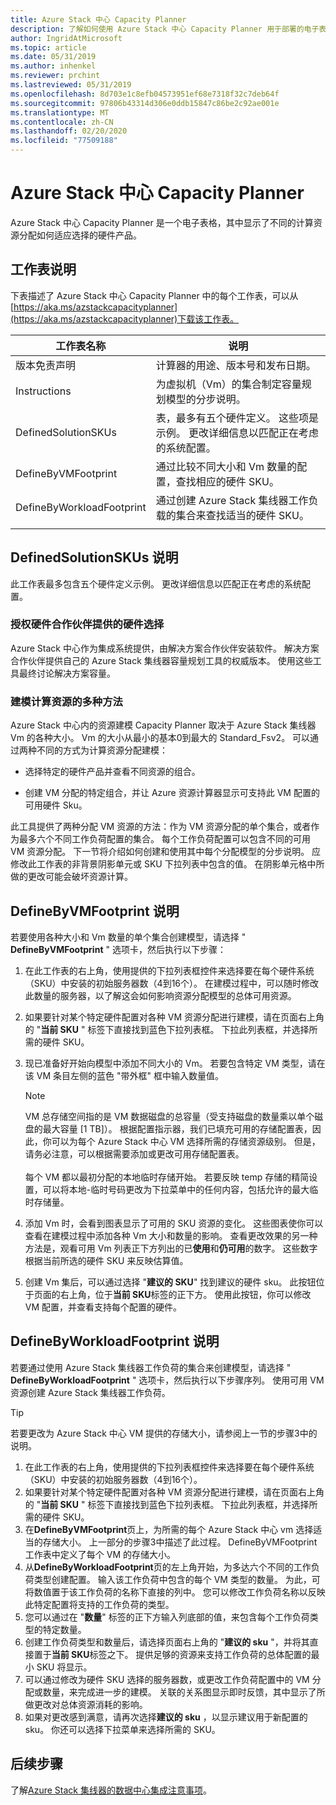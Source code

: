 ```yaml
---
title: Azure Stack 中心 Capacity Planner
description: 了解如何使用 Azure Stack 中心 Capacity Planner 用于部署的电子表格。
author: IngridAtMicrosoft
ms.topic: article
ms.date: 05/31/2019
ms.author: inhenkel
ms.reviewer: prchint
ms.lastreviewed: 05/31/2019
ms.openlocfilehash: 8d703e1c8efb04573951ef68e7318f32c7deb64f
ms.sourcegitcommit: 97806b43314d306e0ddb15847c86be2c92ae001e
ms.translationtype: MT
ms.contentlocale: zh-CN
ms.lasthandoff: 02/20/2020
ms.locfileid: "77509188"
---
```

# <a name="azure-stack-hub-capacity-planner"></a>Azure Stack 中心 Capacity Planner

Azure Stack 中心 Capacity Planner 是一个电子表格，其中显示了不同的计算资源分配如何适应选择的硬件产品。

## <a name="worksheet-descriptions"></a>工作表说明

下表描述了 Azure Stack 中心 Capacity Planner 中的每个工作表，可以从[https://aka.ms/azstackcapacityplanner](https://aka.ms/azstackcapacityplanner)下载该工作表。

|工作表名称|说明|
|-----|-----|
|版本免责声明|计算器的用途、版本号和发布日期。|
|Instructions|为虚拟机（Vm）的集合制定容量规划模型的分步说明。|
|DefinedSolutionSKUs|表，最多有五个硬件定义。 这些项是示例。 更改详细信息以匹配正在考虑的系统配置。|
|DefineByVMFootprint|通过比较不同大小和 Vm 数量的配置，查找相应的硬件 SKU。|
|DefineByWorkloadFootprint|通过创建 Azure Stack 集线器工作负载的集合来查找适当的硬件 SKU。|
|  |  |

## <a name="definedsolutionskus-instructions"></a>DefinedSolutionSKUs 说明

此工作表最多包含五个硬件定义示例。 更改详细信息以匹配正在考虑的系统配置。

### <a name="hardware-selections-provided-by-authorized-hardware-partners"></a>授权硬件合作伙伴提供的硬件选择

Azure Stack 中心作为集成系统提供，由解决方案合作伙伴安装软件。 解决方案合作伙伴提供自己的 Azure Stack 集线器容量规划工具的权威版本。 使用这些工具最终讨论解决方案容量。

### <a name="multiple-ways-to-model-computing-resources"></a>建模计算资源的多种方法

Azure Stack 中心内的资源建模 Capacity Planner 取决于 Azure Stack 集线器 Vm 的各种大小。 Vm 的大小从最小的基本0到最大的 Standard_Fsv2。 可以通过两种不同的方式为计算资源分配建模：

- 选择特定的硬件产品并查看不同资源的组合。

- 创建 VM 分配的特定组合，并让 Azure 资源计算器显示可支持此 VM 配置的可用硬件 Sku。

此工具提供了两种分配 VM 资源的方法：作为 VM 资源分配的单个集合，或者作为最多六个不同工作负荷配置的集合。 每个工作负荷配置可以包含不同的可用 VM 资源分配。 下一节将介绍如何创建和使用其中每个分配模型的分步说明。 应修改此工作表的非背景阴影单元或 SKU 下拉列表中包含的值。 在阴影单元格中所做的更改可能会破坏资源计算。

## <a name="definebyvmfootprint-instructions"></a>DefineByVMFootprint 说明

若要使用各种大小和 Vm 数量的单个集合创建模型，请选择 " **DefineByVMFootprint** " 选项卡，然后执行以下步骤：

1. 在此工作表的右上角，使用提供的下拉列表框控件来选择要在每个硬件系统（SKU）中安装的初始服务器数（4到16个）。 在建模过程中，可以随时修改此数量的服务器，以了解这会如何影响资源分配模型的总体可用资源。
2. 如果要针对某个特定硬件配置对各种 VM 资源分配进行建模，请在页面右上角的 "**当前 SKU** " 标签下直接找到蓝色下拉列表框。 下拉此列表框，并选择所需的硬件 SKU。
3. 现已准备好开始向模型中添加不同大小的 Vm。 若要包含特定 VM 类型，请在该 VM 条目左侧的蓝色 "带外框" 框中输入数量值。

   > [!NOTE]
   > VM 总存储空间指的是 VM 数据磁盘的总容量（受支持磁盘的数量乘以单个磁盘的最大容量 [1 TB]）。 根据配置指示器，我们已填充可用的存储配置表，因此，你可以为每个 Azure Stack 中心 VM 选择所需的存储资源级别。 但是，请务必注意，可以根据需要添加或更改可用存储配置表。 <br><br>每个 VM 都以最初分配的本地临时存储开始。 若要反映 temp 存储的精简设置，可以将本地-临时号码更改为下拉菜单中的任何内容，包括允许的最大临时存储量。

4. 添加 Vm 时，会看到图表显示了可用的 SKU 资源的变化。 这些图表使你可以查看在建模过程中添加各种 Vm 大小和数量的影响。 查看更改效果的另一种方法是，观看可用 Vm 列表正下方列出的已**使用**和**仍可用**的数字。 这些数字根据当前所选的硬件 SKU 来反映估算值。
5. 创建 Vm 集后，可以通过选择 "**建议的 SKU**" 找到建议的硬件 sku。 此按钮位于页面的右上角，位于**当前 SKU**标签的正下方。 使用此按钮，你可以修改 VM 配置，并查看支持每个配置的硬件。

## <a name="definebyworkloadfootprint-instructions"></a>DefineByWorkloadFootprint 说明

若要通过使用 Azure Stack 集线器工作负荷的集合来创建模型，请选择 " **DefineByWorkloadFootprint** " 选项卡，然后执行以下步骤序列。 使用可用 VM 资源创建 Azure Stack 集线器工作负荷。

> [!TIP]
> 若要更改为 Azure Stack 中心 VM 提供的存储大小，请参阅上一节的步骤3中的说明。

1. 在此工作表的右上角，使用提供的下拉列表框控件来选择要在每个硬件系统（SKU）中安装的初始服务器数（4到16个）。
2. 如果要针对某个特定硬件配置对各种 VM 资源分配进行建模，请在页面右上角的 "**当前 SKU** " 标签下直接找到蓝色下拉列表框。 下拉此列表框，并选择所需的硬件 SKU。
3. 在**DefineByVMFootprint**页上，为所需的每个 Azure Stack 中心 vm 选择适当的存储大小。 上一部分的步骤3中描述了此过程。 DefineByVMFootprint 工作表中定义了每个 VM 的存储大小。
4. 从**DefineByWorkloadFootprint**页的左上角开始，为多达六个不同的工作负荷类型创建配置。 输入该工作负荷中包含的每个 VM 类型的数量。 为此，可将数值置于该工作负荷的名称下直接的列中。 您可以修改工作负荷名称以反映此特定配置将支持的工作负荷的类型。
5. 您可以通过在 "**数量**" 标签的正下方输入列底部的值，来包含每个工作负荷类型的特定数量。
6. 创建工作负荷类型和数量后，请选择页面右上角的 "**建议的 sku** "，并将其直接置于**当前 SKU**标签之下。 提供足够的资源来支持工作负荷的总体配置的最小 SKU 将显示。
7. 可以通过修改为硬件 SKU 选择的服务器数，或更改工作负荷配置中的 VM 分配或数量，来完成进一步的建模。 关联的关系图显示即时反馈，其中显示了所做更改对总体资源消耗的影响。
8. 如果对更改感到满意，请再次选择**建议的 sku** ，以显示建议用于新配置的 sku。 你还可以选择下拉菜单来选择所需的 SKU。

## <a name="next-steps"></a>后续步骤

了解[Azure Stack 集线器的数据中心集成注意事项](azure-stack-datacenter-integration.md)。
